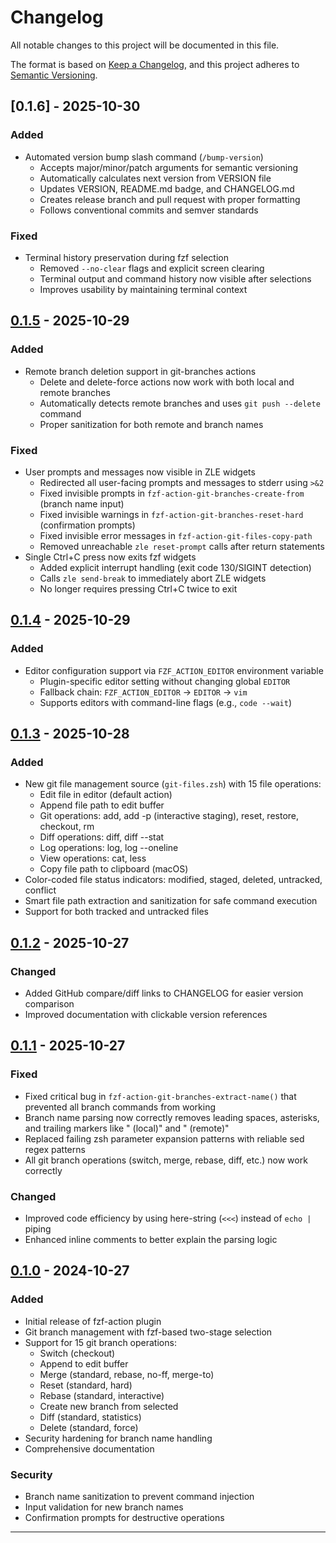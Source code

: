 # Changelog

<!-- markdownlint-configure-file { "MD024": { "siblings_only": true } } -->
<!-- markdownlint-disable MD013 -->

All notable changes to this project will be documented in this file.

The format is based on [Keep a Changelog](https://keepachangelog.com/en/1.0.0/),
and this project adheres to [Semantic Versioning](https://semver.org/spec/v2.0.0.html).

## [0.1.6] - 2025-10-30

### Added

- Automated version bump slash command (`/bump-version`)
  - Accepts major/minor/patch arguments for semantic versioning
  - Automatically calculates next version from VERSION file
  - Updates VERSION, README.md badge, and CHANGELOG.md
  - Creates release branch and pull request with proper formatting
  - Follows conventional commits and semver standards

### Fixed

- Terminal history preservation during fzf selection
  - Removed `--no-clear` flags and explicit screen clearing
  - Terminal output and command history now visible after selections
  - Improves usability by maintaining terminal context

## [0.1.5] - 2025-10-29

### Added

- Remote branch deletion support in git-branches actions
  - Delete and delete-force actions now work with both local and remote branches
  - Automatically detects remote branches and uses `git push --delete` command
  - Proper sanitization for both remote and branch names

### Fixed

- User prompts and messages now visible in ZLE widgets
  - Redirected all user-facing prompts and messages to stderr using `>&2`
  - Fixed invisible prompts in `fzf-action-git-branches-create-from` (branch name input)
  - Fixed invisible warnings in `fzf-action-git-branches-reset-hard` (confirmation prompts)
  - Fixed invisible error messages in `fzf-action-git-files-copy-path`
  - Removed unreachable `zle reset-prompt` calls after return statements
- Single Ctrl+C press now exits fzf widgets
  - Added explicit interrupt handling (exit code 130/SIGINT detection)
  - Calls `zle send-break` to immediately abort ZLE widgets
  - No longer requires pressing Ctrl+C twice to exit

## [0.1.4] - 2025-10-29

### Added

- Editor configuration support via `FZF_ACTION_EDITOR` environment variable
  - Plugin-specific editor setting without changing global `EDITOR`
  - Fallback chain: `FZF_ACTION_EDITOR` → `EDITOR` → `vim`
  - Supports editors with command-line flags (e.g., `code --wait`)

## [0.1.3] - 2025-10-28

### Added

- New git file management source (`git-files.zsh`) with 15 file operations:
  - Edit file in editor (default action)
  - Append file path to edit buffer
  - Git operations: add, add -p (interactive staging), reset, restore, checkout, rm
  - Diff operations: diff, diff --stat
  - Log operations: log, log --oneline
  - View operations: cat, less
  - Copy file path to clipboard (macOS)
- Color-coded file status indicators: modified, staged, deleted, untracked, conflict
- Smart file path extraction and sanitization for safe command execution
- Support for both tracked and untracked files

## [0.1.2] - 2025-10-27

### Changed

- Added GitHub compare/diff links to CHANGELOG for easier version comparison
- Improved documentation with clickable version references

## [0.1.1] - 2025-10-27

### Fixed

- Fixed critical bug in `fzf-action-git-branches-extract-name()` that prevented all branch commands from working
- Branch name parsing now correctly removes leading spaces, asterisks, and trailing markers like " (local)" and " (remote)"
- Replaced failing zsh parameter expansion patterns with reliable sed regex patterns
- All git branch operations (switch, merge, rebase, diff, etc.) now work correctly

### Changed

- Improved code efficiency by using here-string (`<<<`) instead of `echo |` piping
- Enhanced inline comments to better explain the parsing logic

## [0.1.0] - 2024-10-27

### Added

- Initial release of fzf-action plugin
- Git branch management with fzf-based two-stage selection
- Support for 15 git branch operations:
  - Switch (checkout)
  - Append to edit buffer
  - Merge (standard, rebase, no-ff, merge-to)
  - Reset (standard, hard)
  - Rebase (standard, interactive)
  - Create new branch from selected
  - Diff (standard, statistics)
  - Delete (standard, force)
- Security hardening for branch name handling
- Comprehensive documentation

### Security

- Branch name sanitization to prevent command injection
- Input validation for new branch names
- Confirmation prompts for destructive operations

---

[0.1.5]: https://github.com/byplayer/fzf-action/compare/v0.1.4...v0.1.5
[0.1.4]: https://github.com/byplayer/fzf-action/compare/v0.1.3...v0.1.4
[0.1.3]: https://github.com/byplayer/fzf-action/compare/v0.1.2...v0.1.3
[0.1.2]: https://github.com/byplayer/fzf-action/compare/v0.1.1...v0.1.2
[0.1.1]: https://github.com/byplayer/fzf-action/compare/v0.1.0...v0.1.1
[0.1.0]: https://github.com/byplayer/fzf-action/releases/tag/v0.1.0
